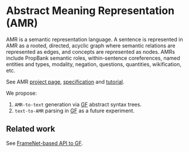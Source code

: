Abstract Meaning Representation (AMR)
=====================================

AMR is a semantic representation language. A sentence is represented in AMR as a rooted, directed, acyclic graph where semantic relations are represented as edges, and concepts are represented as nodes. AMRs include PropBank semantic roles, within-sentence coreferences, named entities and types, modality, negation, questions, quantities, wikification, etc.

See AMR [project page](http://amr.isi.edu/), [specification](https://github.com/amrisi/amr-guidelines) and [tutorial](https://github.com/nschneid/amr-tutorial).

We propose:

1. `AMR-to-text` generation via [GF](http://www.grammaticalframework.org/) abstract syntax trees.
1. `text-to-AMR` parsing in [GF](http://www.grammaticalframework.org/) as a future experiment.

Related work
------------

See [FrameNet-based API to GF](https://github.com/GrammaticalFramework/gf-contrib/tree/master/framenet).
